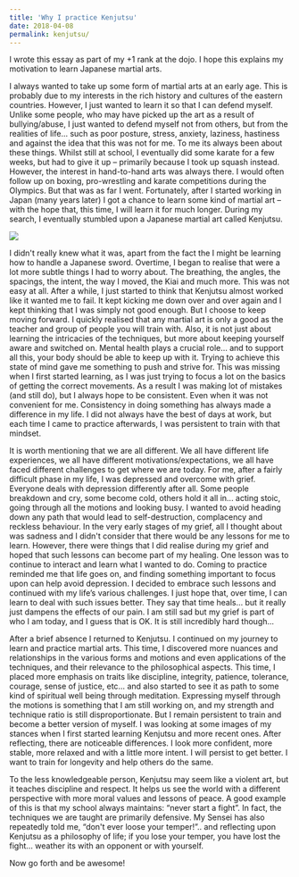 ```yaml
---
title: 'Why I practice Kenjutsu'
date: 2018-04-08
permalink: kenjutsu/
---
```

I wrote this essay as part of my +1 rank at the dojo. I hope this explains my motivation to learn Japanese martial arts. 

I always wanted to take up some form of martial arts at an early age. This is probably due to my interests in the rich history and cultures of the eastern countries. However, I just wanted to learn it so that I can defend myself. Unlike some people, who may have picked up the art as a result of bullying/abuse, I just wanted to defend myself not from others, but from the realities of life... such as poor posture, stress, anxiety, laziness, hastiness and against the idea that this was not for me. To me its always been about these things. Whilst still at school, I eventually did some karate for a few weeks, but had to give it up – primarily because I took up squash instead. However, the interest in hand-to-hand arts was always there. I would often follow up on boxing, pro-wrestling and karate competitions during the Olympics. But that was as far I went. Fortunately, after I started working in Japan (many years later) I got a chance to learn some kind of martial art – with the hope that, this time, I will learn it for much longer. During my search, I eventually stumbled upon a Japanese martial art called Kenjutsu. 

![](https://github.com/drsamirkhan/tkhan.github.io/blob/master/files/ken.jpg?raw=true)

I didn't really knew what it was, apart from the fact the I might be learning how to handle a Japanese sword. Overtime, I began to realise that were a lot more subtle things I had to worry about. The breathing, the angles, the spacings, the intent, the way I moved, the Kiai and much more. This was not easy at all. After a while, I just started to think that Kenjutsu almost worked like it wanted me to fail. It kept kicking me down over and over again and I kept thinking that I was simply not good enough. But I choose to keep moving forward. I quickly realised that any martial art is only a good as the teacher and group of people you will train with. Also, it is not just about learning the intricacies of the techniques, but more about keeping yourself aware and switched on. Mental health plays a crucial role… and to support all this, your body should be able to keep up with it. Trying to achieve this state of mind gave me something to push and strive for. This was missing when I first started learning, as I was just trying to focus a lot on the basics of getting the correct movements. As a result I was making lot of mistakes (and still do), but I always hope to be consistent. Even when it was not convenient for me. Consistency in doing something has always made a difference in my life. I did not always have the best of days at work, but each time I came to practice afterwards, I was persistent to train with that mindset. 

It is worth mentioning that we are all different. We all have different life experiences, we all have different motivations/expectations, we all have faced different challenges to get where we are today. For me, after a fairly difficult phase in my life, I was depressed and overcome with grief. Everyone deals with depression differently after all. Some people breakdown and cry, some become cold, others hold it all in... acting stoic, going through all the motions and looking busy. I wanted to avoid heading down any path that would lead to self-destruction, complacency and reckless behaviour. In the very early stages of my grief, all I thought about was sadness and I didn't consider that there would be any lessons for me to learn. However, there were things that I did realise during my grief and hoped that such lessons can become part of my healing. One lesson was to continue to interact and learn what I wanted to do. Coming to practice reminded me that life goes on, and finding something important to focus upon can help avoid depression. I decided to embrace such lessons and continued with my life’s various challenges. I just hope that, over time, I can learn to deal with such issues better. They say that time heals… but it really just dampens the effects of our pain. I am still sad but my grief is part of who I am today, and I guess that is OK. It is still incredibly hard though...

After a brief absence I returned to Kenjutsu. I continued on my journey to learn and practice martial arts. This time, I discovered more nuances and relationships in the various forms and motions and even applications of the techniques, and their relevance to the philosophical aspects. This time, I placed more emphasis on traits like discipline, integrity, patience, tolerance, courage, sense of justice, etc… and also started to see it as path to some kind of spiritual well being through meditation. Expressing myself through the motions is something that I am still working on, and my strength and technique ratio is still disproportionate. But I remain persistent to train and become a better version of myself. I was looking at some images of my stances when I first started learning Kenjutsu and more recent ones. After reflecting, there are noticeable differences. I look more confident, more stable, more relaxed and with a little more intent. I will persist to get better. I want to train for longevity and help others do the same. 

To the less knowledgeable person, Kenjutsu may seem like a violent art, but it teaches discipline and respect. It helps us see the world with a different perspective with more moral values and lessons of peace. A good example of this is that my school always maintains: “never start a fight”. In fact, the techniques we are taught are primarily defensive. My Sensei has also repeatedly told me, “don't ever loose your temper!”.. and reflecting upon Kenjutsu as a philosophy of life; if you lose your temper, you have lost the fight… weather its with an opponent or with yourself.

Now go forth and be awesome!
